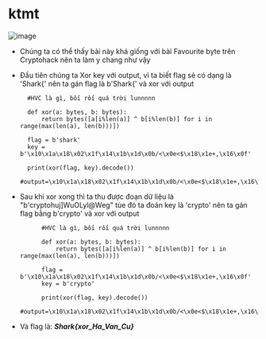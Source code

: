# ktmt
![image](https://user-images.githubusercontent.com/128831586/232325454-c700efba-3466-46c9-8e4f-47e33d20ca23.png)
- Chúng ta có thể thấy bài này khá giống với bài Favourite byte trên Cryptohack nên ta làm y chang như vậy

- Đầu tiên chúng ta Xor key với output, vì ta biết flag sẻ có dạng là 'Shark{' nên ta gán flag là b'Shark{' và xor với output

        #HVC là gì, bối rối quá trời lunnnnn

        def xor(a: bytes, b: bytes):
            return bytes([a[i%len(a)] ^ b[i%len(b)] for i in range(max(len(a), len(b)))])

        flag = b'shark'
        key = b'\x10\x1a\x18\x02\x1f\x14\x1b\x1d\x0b/<\x0e<$\x18\x1e+,\x16\x0f'

        print(xor(flag, key).decode())
        #output=\x10\x1a\x18\x02\x1f\x14\x1b\x1d\x0b/<\x0e<$\x18\x1e+,\x16\x0f

- Sau khi xor xong thì ta thu được đoạn dữ liệu là "b'cryptohuj]WuOLyl@Weg" tùe đó ta đoán key là 'crypto' nên ta gán flag bằng b'crypto' và xor với output

            #HVC là gì, bối rối quá trời lunnnnn

            def xor(a: bytes, b: bytes):
                return bytes([a[i%len(a)] ^ b[i%len(b)] for i in range(max(len(a), len(b)))])

            flag = b'\x10\x1a\x18\x02\x1f\x14\x1b\x1d\x0b/<\x0e<$\x18\x1e+,\x16\x0f'
            key = b'crypto'

            print(xor(flag, key).decode())
            #output=\x10\x1a\x18\x02\x1f\x14\x1b\x1d\x0b/<\x0e<$\x18\x1e+,\x16\x0f

- Và flag là: ***Shark{xor_Ha_Van_Cu}***

